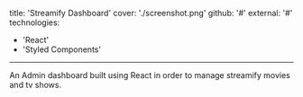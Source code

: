 title: 'Streamify Dashboard'
cover: './screenshot.png'
github: '#'
external: '#'
technologies: 
  - 'React'
  - 'Styled Components'
---

An Admin dashboard built using React in order to manage streamify movies and tv shows.
